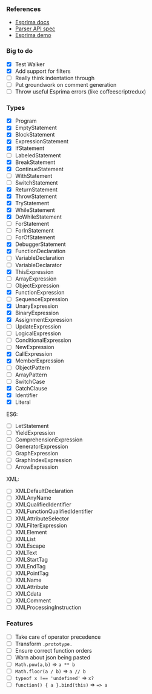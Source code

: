 ### References

- [Esprima docs]
- [Parser API spec]
- [Esprima demo]

[Esprima docs]: http://esprima.org/doc/index.html#ast
[Parser API spec]: https://developer.mozilla.org/en-US/docs/Mozilla/Projects/SpiderMonkey/Parser_API
[Esprima demo]: http://esprima.org/demo/parse.html# 

### Big to do

 - [x] Test Walker
 - [x] Add support for filters
 - [ ] Really think indentation through
 - [ ] Put groundwork on comment generation
 - [ ] Throw useful Esprima errors (like coffeescriptredux)

### Types

 - [x] Program
 - [x] EmptyStatement
 - [x] BlockStatement
 - [x] ExpressionStatement
 - [x] IfStatement
 - [ ] LabeledStatement
 - [x] BreakStatement
 - [x] ContinueStatement
 - [ ] WithStatement
 - [ ] SwitchStatement
 - [x] ReturnStatement
 - [x] ThrowStatement
 - [x] TryStatement
 - [x] WhileStatement
 - [x] DoWhileStatement
 - [ ] ForStatement
 - [ ] ForInStatement
 - [ ] ForOfStatement
 - [x] DebuggerStatement
 - [x] FunctionDeclaration
 - [ ] VariableDeclaration
 - [ ] VariableDeclarator
 - [x] ThisExpression
 - [ ] ArrayExpression
 - [ ] ObjectExpression
 - [x] FunctionExpression
 - [ ] SequenceExpression
 - [x] UnaryExpression
 - [x] BinaryExpression
 - [x] AssignmentExpression
 - [ ] UpdateExpression
 - [ ] LogicalExpression
 - [ ] ConditionalExpression
 - [ ] NewExpression
 - [x] CallExpression
 - [x] MemberExpression
 - [ ] ObjectPattern
 - [ ] ArrayPattern
 - [ ] SwitchCase
 - [x] CatchClause
 - [x] Identifier
 - [x] Literal

 ES6:

 - [ ] LetStatement
 - [ ] YieldExpression
 - [ ] ComprehensionExpression
 - [ ] GeneratorExpression
 - [ ] GraphExpression
 - [ ] GraphIndexExpression
 - [ ] ArrowExpression

 XML:

 - [ ] XMLDefaultDeclaration
 - [ ] XMLAnyName
 - [ ] XMLQualifiedIdentifier
 - [ ] XMLFunctionQualifiedIdentifier
 - [ ] XMLAttributeSelector
 - [ ] XMLFilterExpression
 - [ ] XMLElement
 - [ ] XMLList
 - [ ] XMLEscape
 - [ ] XMLText
 - [ ] XMLStartTag
 - [ ] XMLEndTag
 - [ ] XMLPointTag
 - [ ] XMLName
 - [ ] XMLAttribute
 - [ ] XMLCdata
 - [ ] XMLComment
 - [ ] XMLProcessingInstruction

### Features

 - [ ] Take care of operator precedence
 - [ ] Transform `.prototype.`
 - [ ] Ensure correct function orders
 - [ ] Warn about json being pasted
 - [ ] `Math.pow(a,b)` => `a ** b`
 - [ ] `Math.floor(a / b)` => `a // b`
 - [ ] `typeof x !== 'undefined'` => `x?`
 - [ ] `function() { a }.bind(this)` => `=> a`
